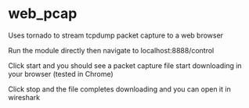 # web_pcap
Uses tornado to stream tcpdump packet capture to a web browser

Run the module directly then navigate to localhost:8888/control

Click start and you should see a packet capture file start downloading in your browser (tested in Chrome)

Click stop and the file completes downloading and you can open it in wireshark
